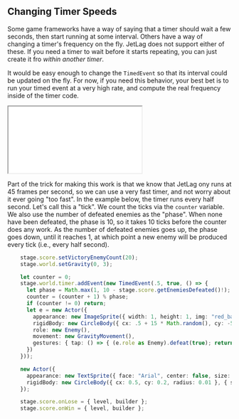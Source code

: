 ## Changing Timer Speeds

Some game frameworks have a way of saying that a timer should wait a few
seconds, then start running at some interval.  Others have a way of changing a
timer's frequency on the fly.  JetLag does not support either of these.  If you
need a timer to wait before it starts repeating, you can just create it fro
*within another timer*.

It would be easy enough to change the `TimedEvent` so that its interval could be
updated on the fly.  For now, if you need this behavior, your best bet is to run
your timed event at a very high rate, and compute the real frequency inside of
the timer code.

<iframe src="./game_05.iframe.html"></iframe>

Part of the trick for making this work is that we know that JetLag ony runs at
45 frames per second, so we can use a very fast timer, and not worry about it
ever going "too fast".  In the example below, the timer runs every half second.
Let's call this a "tick".  We count the ticks via the `counter` variable.  We
also use the number of defeated enemies as the "phase".  When none have been
defeated, the phase is 10, so it takes 10 ticks before the counter does any
work.  As the number of defeated enemies goes up, the phase goes down, until it
reaches 1, at which point a new enemy will be produced every tick (i.e., every
half second).

```typescript
    stage.score.setVictoryEnemyCount(20);
    stage.world.setGravity(0, 3);

    let counter = 0;
    stage.world.timer.addEvent(new TimedEvent(.5, true, () => {
      let phase = Math.max(1, 10 - stage.score.getEnemiesDefeated()!);
      counter = (counter + 1) % phase;
      if (counter != 0) return;
      let e = new Actor({
        appearance: new ImageSprite({ width: 1, height: 1, img: "red_ball.png" }),
        rigidBody: new CircleBody({ cx: .5 + 15 * Math.random(), cy: -5.5 + 5 * Math.random(), radius: .5 }),
        role: new Enemy(),
        movement: new GravityMovement(),
        gestures: { tap: () => { (e.role as Enemy).defeat(true); return true; } }
      })
    }));

    new Actor({
      appearance: new TextSprite({ face: "Arial", center: false, size: 22, color: "#000000" }, () => stage.score.getEnemiesDefeated() + ""),
      rigidBody: new CircleBody({ cx: 0.5, cy: 0.2, radius: 0.01 }, { scene: stage.hud })
    });

    stage.score.onLose = { level, builder };
    stage.score.onWin = { level, builder };
```
